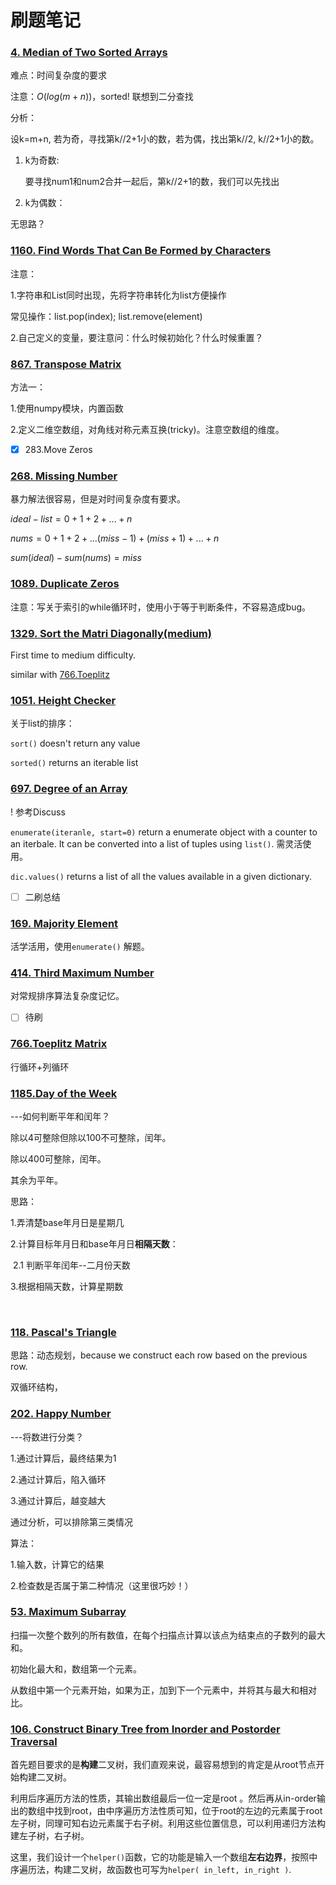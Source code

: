 # 刷题笔记

### [4. Median of Two Sorted Arrays](<https://leetcode.com/problems/median-of-two-sorted-arrays/>)

难点：时间复杂度的要求

注意：$O(log(m+n))$，sorted! 联想到二分查找

分析：

设k=m+n, 若为奇，寻找第k//2+1小的数，若为偶，找出第k//2, k//2+1小的数。

1. k为奇数:

   要寻找num1和num2合并一起后，第k//2+1的数，我们可以先找出

2. k为偶数：



无思路？



### [1160. Find Words That Can Be Formed by Characters](<https://leetcode.com/problems/find-words-that-can-be-formed-by-characters/>)

注意：

1.字符串和List同时出现，先将字符串转化为list方便操作

常见操作：list.pop(index); list.remove(element)

2.自己定义的变量，要注意问：什么时候初始化？什么时候重置？



### [867. Transpose Matrix](<https://leetcode.com/problems/transpose-matrix/>)

方法一：

1.使用numpy模块，内置函数

2.定义二维空数组，对角线对称元素互换(tricky)。注意空数组的维度。



- [x] 283.Move Zeros



### [268. Missing Number](<https://leetcode.com/problems/missing-number/>)

暴力解法很容易，但是对时间复杂度有要求。

$ideal-list=0+1+2+...+n$

$nums=0+1+2+...(miss-1)+(miss+1)+...+n$

$sum(ideal)-sum(nums)=miss$



### [1089. Duplicate Zeros](<https://leetcode.com/problems/duplicate-zeros/>)

注意：写关于索引的while循环时，使用小于等于判断条件，不容易造成bug。



### [1329. Sort the Matri Diagonally(medium)](<https://leetcode.com/problems/sort-the-matrix-diagonally/>)

First time to medium difficulty.

similar with [766.Toeplitz](Matrix)



### [1051. Height Checker](<https://leetcode.com/problems/height-checker/>)

关于list的排序：

`sort()` doesn't return any value

`sorted()` returns an iterable list



### [697. Degree of an Array](<https://leetcode.com/problems/degree-of-an-array/>)

! 参考Discuss

`enumerate(iteranle, start=0)` return a enumerate object with a counter to an iterbale. It can be converted into a list of tuples using `list()`. 需灵活使用。

`dic.values()` returns a list of all the values available in a given dictionary.

- [ ] 二刷总结



### [169. Majority Element](<https://leetcode.com/problems/majority-element/>)

活学活用，使用`enumerate()` 解题。



### [414. Third Maximum Number](<https://leetcode.com/problems/third-maximum-number/>)

对常规排序算法复杂度记忆。

- [ ] 待刷



### [766.Toeplitz Matrix](<https://leetcode.com/problems/toeplitz-matrix/>)

行循环+列循环



### [1185.Day of the Week](<https://leetcode.com/problems/day-of-the-week/>)

---如何判断平年和闰年？

除以4可整除但除以100不可整除，闰年。

除以400可整除，闰年。

其余为平年。



思路：

1.弄清楚base年月日是星期几

2.计算目标年月日和base年月日**相隔天数**：

​		2.1 判断平年闰年--二月份天数

3.根据相隔天数，计算星期数

​		



### [118. Pascal's Triangle](<https://leetcode.com/problems/pascals-triangle/>)



思路：动态规划，because we construct each row based on the previous row.

双循环结构，



### [202. Happy Number](<https://leetcode.com/problems/happy-number/>)



---将数进行分类？

1.通过计算后，最终结果为1

2.通过计算后，陷入循环

3.通过计算后，越变越大

通过分析，可以排除第三类情况



算法：

1.输入数，计算它的结果

2.检查数是否属于第二种情况（这里很巧妙！）



### [53. Maximum Subarray](<https://leetcode.com/problems/maximum-subarray/>)

扫描一次整个数列的所有数值，在每个扫描点计算以该点为结束点的子数列的最大和。

初始化最大和，数组第一个元素。

从数组中第一个元素开始，如果为正，加到下一个元素中，并将其与最大和相对比。



### [106. Construct Binary Tree from Inorder and Postorder Traversal](<https://leetcode.com/problems/construct-binary-tree-from-inorder-and-postorder-traversal/>)

首先题目要求的是**构建**二叉树，我们直观来说，最容易想到的肯定是从root节点开始构建二叉树。

利用后序遍历方法的性质，其输出数组最后一位一定是root 。然后再从in-order输出的数组中找到root，由中序遍历方法性质可知，位于root的左边的元素属于root左子树，同理可知右边元素属于右子树。利用这些位置信息，可以利用递归方法构建左子树，右子树。

这里，我们设计一个`helper()`函数，它的功能是输入一个数组**左右边界**，按照中序遍历法，构建二叉树，故函数也可写为`helper( in_left, in_right )`.





